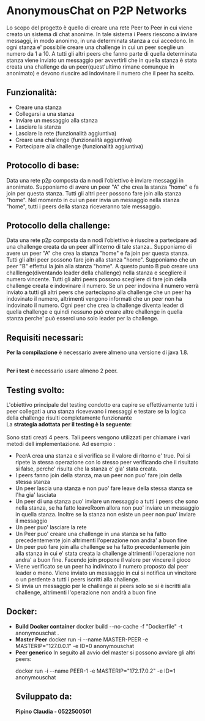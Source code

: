 # AnonymousChat on P2P Networks

Lo scopo del progetto è quello di creare una rete Peer to Peer in cui viene creato un sistema di chat anonime. In tale sistema i Peers riescono a inviare messaggi, in modo anonimo, in una determinata stanza a cui accedono. In ogni stanza e' possibile creare una challenge in cui un peer sceglie un numero da 1 a 10. A tutti gli altri peers che fanno parte di quella determinata stanza viene inviato un messaggio per avvertirli che in quella stanza è stata creata una challenge da un peer(quest'ultimo rimane comunque in anonimato) e devono riuscire ad indovinare il numero che il peer ha scelto.  

<h2>Funzionalità:</h2>
<ul>
  <li>Creare una stanza</li>
  <li>Collegarsi a una stanza</li>
  <li>Inviare un messaggio alla stanza</li>
  <li>Lasciare la stanza</li>
  <li>Lasciare la rete (funzionalità aggiuntiva)</li>
  <li>Creare una challenge (funzionalità aggiuntiva)</li>
  <li>Partecipare alla challenge (funzionalità aggiuntiva)</li>
 </ul>

<h2>Protocollo di base:</h2> 
Data una rete p2p composta da n nodi l’obiettivo è inviare messaggi in anonimato. 
Supponiamo di avere un peer "A" che crea la stanza "home" e fa join per questa stanza. Tutti gli altri peer possono fare join alla stanza "home". Nel momento in cui un peer invia un messaggio nella stanza "home", tutti i peers della stanza riceveranno tale messaggio. 

<h2>Protocollo della challenge:</h2> 
Data una rete p2p composta da n nodi l’obiettivo è riuscire a partecipare ad una challenge creata da un peer all'interno di tale stanza.. 
Supponiamo di avere un peer "A" che crea la stanza "home" e fa join per questa stanza. Tutti gli altri peer possono fare join alla stanza "home". Supponiamo che un peer "B" effettui la join alla stanza "home". A questo punto B può creare una challlenge(diventando leader della challenge) nella stanza e scegliere il numero vincente. Tutti gli altri peers possono scegliere di fare join della challenge creata e indovinare il numero. Se un peer indovina il numero verrà inviato a tutti gli altri peers che parteciapno alla challenge che un peer ha indovinato il numero, altrimenti vengono informati che un peer non ha indovinato il numero. Ogni peer che crea la challenge diventa leader di quella challenge e quindi nessuno può creare altre challenge in quella stanza perche' può esserci uno solo leader per la challenge.  

<br>



<h2>Requisiti necessari:</h2>
<b>Per la compilazione</b> è necessario avere almeno una versione di java 1.8.

<br><b>Per i test</b> è necessario usare almeno 2 peer. 

<h2>Testing svolto:</h2>
L'obiettivo principale del testing condotto era capire se effettivamente tutti i peer collegati a una stanza ricevevano i messaggi e testare se la logica della challenge risulti completamente funzionante
<br>La <b>strategia adottata per il testing è la seguente</b>:
<br><br> Sono stati creati 4 peers. Tali peers vengono utilizzati per chiamare i vari metodi dell implementazione. Ad esempio : <br><ul><li>PeerA crea una stanza e si verifica se il valore di ritorno e' true. Poi si ripete la stessa operazione con lo stesso peer verificando che il risultato si false, perche' risulta che la stanza e' gia' stata creata.</li>
<li>I peers fanno join della stanza, ma un peer non puo' fare join della stessa stanza</li>
<li> Un peer lascia una stanza e non puo' fare leave della stessa stanza se l'ha gia' lasciata</li>
<li>Un peer di una stanza puo' inviare un messaggio a tutti i peers che sono nella stanza, se ha fatto leaveRoom allora non puo' inviare un messaggio in quella stanza. Inoltre se la stanza non esiste un peer non puo' inviare il messaggio</li>
  <li>Un peer puo' lasciare la rete</li>
  <li>Un Peer puo' creare una challenge in una stanza se ha fatto precedentemente join altrimenti l'operazione non andra' a buon fine</li>
  <li>Un peer può fare join alla challenge se ha fatto precedentemente join alla stanza in cui e' stata creata la challenge altrimenti l'operazione non andra' a buon fine. Facendo join propone il valore per vincere il gioco</li>
  <li> Viene verificato se un peer ha indivinato il numero proposto dal peer leader o meno. Viene inviato un messaggio in cui si notifica un vincitore o un perdente a tutti i peers iscritti alla challenge.</li>
  <li> Si invia un messaggio per le challenge ai peers solo se si è iscritti alla challenge, altrimenti l'operazione non andrà a buon fine</li>

</ul>


<h2>Docker:</h2>

<ul>
<li><b>Build Docker container</b>
docker build --no-cache -f "Dockerfile" -t anonymouschat .
</li>

<li>
<b>Master Peer</b>
docker run -i --name MASTER-PEER -e MASTERIP="127.0.0.1" -e ID=0 anonymouschat
</li>

<li><b>Peer generico</b>
In seguito all avvio del master si possono avviare gli altri peers:

docker run -i --name PEER-1 -e MASTERIP="172.17.0.2" -e ID=1 anonymouschat
</li>

<h2>Sviluppato da:</h2>
<b>Pipino Claudia - 0522500501</b>
